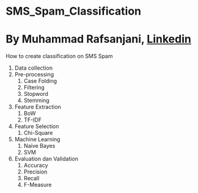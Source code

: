 # SMS_Spam_Classification
# By Muhammad Rafsanjani, [Linkedin](https://www.linkedin.com/in/muhammad-rafsanjanii/)
How to create classification on SMS Spam
1. Data collection
2. Pre-processing
   1. Case Folding
   2. Filtering
   3. Stopword
   4. Stemming
3. Feature Extraction
   1. BoW
   2. TF-IDF
4. Feature Selection
   1. Chi-Square
5. Machine Learning
   1. Naive Bayes
   2. SVM
6. Evaluation dan Validation
   1. Accuracy
   2. Precision
   3. Recall
   4. F-Measure
